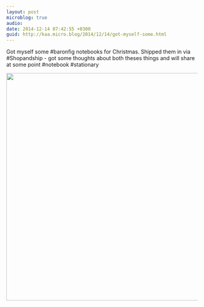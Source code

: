 ```yaml
---
layout: post
microblog: true
audio: 
date: 2014-12-14 07:42:55 +0300
guid: http://kaa.micro.blog/2014/12/14/got-myself-some.html
---
```

Got myself some #baronfig notebooks for Christmas. Shipped them in via #Shopandship - got some thoughts about both theses things and will share at some point #notebook #stationary

<img src="http://www.kaa.bz/uploads/2018/5735187b73.jpg" width="600" height="600" />
